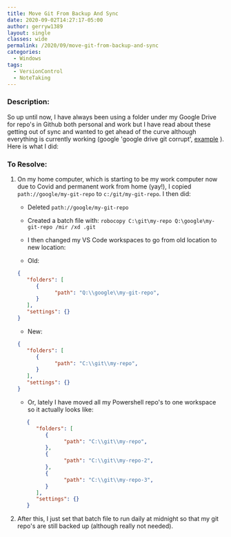 ```yaml
---
title: Move Git From Backup And Sync
date: 2020-09-02T14:27:17-05:00
author: gerryw1389
layout: single
classes: wide
permalink: /2020/09/move-git-from-backup-and-sync
categories:
  - Windows
tags:
  - VersionControl
  - NoteTaking
---
```

<!--more-->

### Description:

So up until now, I have always been using a folder under my Google Drive for repo's in Github both personal and work but I have read about these getting out of sync and wanted to get ahead of the curve although everything is currently working (google 'google drive git corrupt', [example](https://stackoverflow.com/questions/31984751/google-drive-can-corrupt-repositories-in-github-desktop) ). Here is what I did:

### To Resolve:

1. On my home computer, which is starting to be my work computer now due to Covid and permanent work from home (yay!), I copied `path://google/my-git-repo` to `c:/git/my-git-repo`. I then did:

   - Deleted  `path://google/my-git-repo`
   - Created a batch file with: `robocopy C:\git\my-repo Q:\google\my-git-repo /mir /xd .git`
   - I then changed my VS Code workspaces to go from old location to new location:

   - Old:

   ```json
   {
      "folders": [
         {
               "path": "Q:\\google\\my-git-repo",
         }
      ],
      "settings": {}
   }
   ```

   - New:

   ```json
   {
      "folders": [
         {
               "path": "C:\\git\\my-repo",
         }
      ],
      "settings": {}
   }
   ```

   - Or, lately I have moved all my Powershell repo's to one workspace so it actually looks like:

   ```json
      {
         "folders": [
            {
                  "path": "C:\\git\\my-repo",
            },
            {
                  "path": "C:\\git\\my-repo-2",
            },
            {
                  "path": "C:\\git\\my-repo-3",
            }
         ],
         "settings": {}
      }
      ```

2. After this, I just set that batch file to run daily at midnight so that my git repo's are still backed up (although really not needed).
